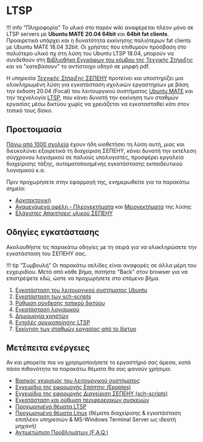 # LTSP

!!! info "Πληροφορία"
    Το υλικό στο παρόν wiki αναφέρεται πλέον μόνο σε LTSP servers με **Ubuntu
    MATE 20.04 64bit** και **64bit fat clients**. Προαιρετικά υπάρχει και η
    δυνατότητα εκκίνησης παλιότερων fat clients με Ubuntu MATE 18.04 32bit. Οι
    χρήστες που επιθυμούν πρόσβαση στο παλιότερο υλικό πχ στη λύση του Ubuntu
    LTSP 18.04, μπορούν να συνδεθούν στη [Βιβλιοθήκη Εγγράφων του κόμβου της
    Τεχνικής Στήριξης](https://ts.sch.gr/docs/odigies-egkatastasis-diaxirisis)
    και να "κατεβάσουν" το αντίστοιχο οδηγό σε μορφή pdf.

Η υπηρεσία [Τεχνικής Στήριξης ΣΕΠΕΗΥ](https://ts.sch.gr/) προτείνει και
υποστηρίζει μια ολοκληρωμένη λύση για εγκατάσταση σχολικών εργαστηρίων με βάση
την έκδοση 20.04 (Focal) του λειτουργικού συστήματος [Ubuntu
MATE](https://ubuntu-mate.org/) και την τεχνολογία [LTSP](https://ltsp.org),
που κάνει δυνατή την εκκίνηση των σταθμών εργασίας μέσω δικτύου χωρίς να
χρειάζεται να εγκατασταθεί κάτι στον τοπικό τους δίσκο.

## Προετοιμασία

[Πάνω από 1000 σχολεία](Προχωρημένα/Χάρτης.md) έχουν ήδη υιοθετήσει τη λύση
αυτή, μιας και διευκολύνει εξαιρετικά τη διαχείριση ΣΕΠΕΗΥ, κάνει δυνατή την
εκτέλεση σύγχρονου λογισμικού σε παλιούς υπολογιστές, προσφέρει εργαλεία
διαχείρισης τάξης, αυτοματοποιημένης εγκατάστασης εκπαιδευτικού λογισμικού κ.α.

Πριν προχωρήσετε στην εφαρμογή της, ενημερωθείτε για τα παρακάτω σημεία:

- [Αρχιτεκτονική](Αρχιτεκτονική.md)
- [Αναμενόμενα οφέλη - Πλεονεκτήματα](Πλεονεκτήματα.md) και
  [Μειονεκτήματα](Μειονεκτήματα.md) της λύσης
- [Ελάχιστες Απαιτήσεις υλικού ΣΕΠΕΗΥ](Απαιτήσεις.md)

## Οδηγίες εγκατάστασης

Ακολουθήστε τις παρακάτω οδηγίες με τη σειρά για να ολοκληρώσετε την
εγκατάσταση του ΣΕΠΕΗΥ σας.

!!! tip "Συμβουλή"
    Οι παρακάτω σελίδες είναι αναφορές σε άλλα μέρη του εγχειριδίου. Μετά από
    κάθε βήμα, πατήστε "Back" στον browser για να επιστρέψετε εδώ, ώστε να
    προχωρήσετε στο επόμενο βήμα.

1. [Εγκατάσταση του λειτουργικού συστήματος
   Ubuntu](../Εγκατάσταση_Ubuntu/index.md)
2. [Εγκατάσταση των sch-scripts](../sch-scripts/Εγκατάσταση.md)
3. [Ρύθμιση σύνδεσης τοπικού
   δικτύου](../sch-scripts/Ρύθμιση_σύνδεσης_δικτύου.md)
4. [Εγκατάσταση λογισμικού](Εγκατάσταση_λογισμικού.md)
5. [Δημιουργία χρηστών](../sch-scripts/Χρήστες/Δημιουργία_χρηστών.md)
6. [Εντολές αρχικοποίησης LTSP](../sch-scripts/Εντολές_LTSP.md)
7. [Εκκίνηση των σταθμών εργασίας από το
   δίκτυο](Εκκίνηση_από_το_δίκτυο/index.md)

## Μετέπειτα ενέργειες

Αν και μπορείτε πια να χρησιμοποιήσετε το εργαστήριό σας άμεσα, κατά
πάσα πιθανότητα τα παρακάτω θέματα θα σας φανούν χρήσιμα:

- [Βασικός χειρισμός του λειτουργικού συστήματος](../ubuntu/index.md)
- [Εγχειρίδιο της εφαρμογής Επόπτης (Epoptes)](../epoptes/index.md)
- [Εγχειρίδιο της εφαρμογής Διαχείριση ΣΕΠΕΗΥ
  (sch-scripts)](../sch-scripts/index.md)
- [Εγκατάσταση και ρύθμιση περιφερειακών συσκευών](Περιφερειακές_συσκευές.md)
- [Προχωρημένα θέματα LTSP](Προχωρημένα/index.md)
- [Προχωρημένα θέματα Linux](../Προχωρημένα/index.md) (θέματα διαχείρισης &
  εγκατάσταση επιπλέον υπηρεσιών & MS-Windows Terminal Server ως ιδεατή μηχανή)
- [Αντιμετώπιση Προβλημάτων (F.A.Q.)](FAQ.md)
